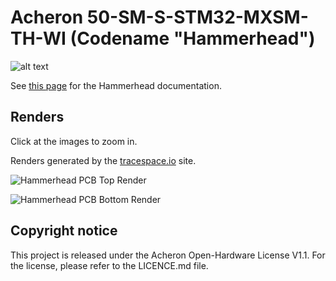 # Acheron 50-SM-S-STM32-MXSM-TH-WI (Codename "Hammerhead")

![alt text](https://raw.githubusercontent.com/Gondolindrim/acheronLibrary/master/graphics/acheronReadme.png "Acheron Logo")

See [this page](https://gondolindrim.github.io/AcheronDocs/hammerhead/intro.html) for the Hammerhead documentation.

## Renders

Click at the images to zoom in.

Renders generated by the [tracespace.io](https://tracespace.io/view/) site.

![Hammerhead PCB Top Render](https://github.com/Gondolindrim/Hammerhead/raw/master/Graphics/top_render.png)

![Hammerhead PCB Bottom Render](https://github.com/Gondolindrim/Hammerhead/raw/master/Graphics/bottom_render.png)

## Copyright notice

This project is released under the Acheron Open-Hardware License V1.1. For the license, please refer to the LICENCE.md file.
